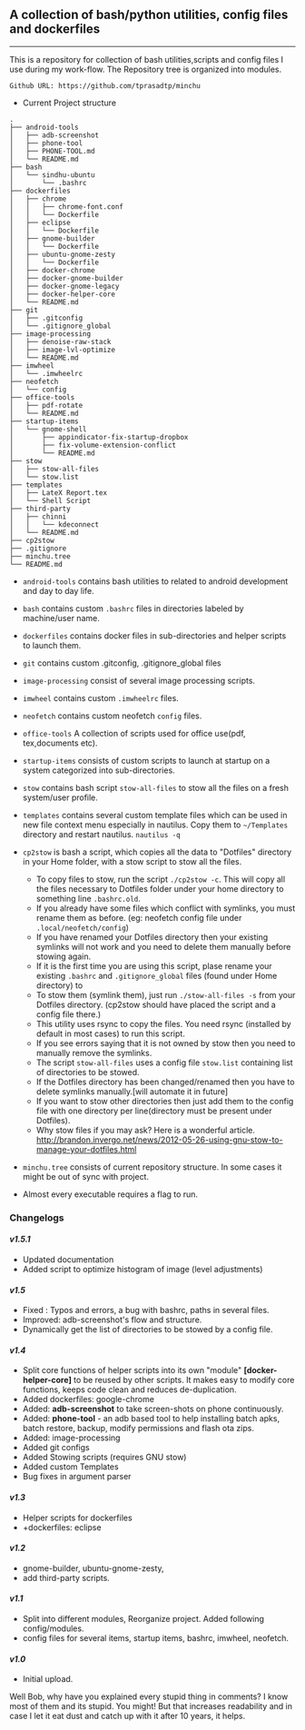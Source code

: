 ## A collection of bash/python utilities, config files and dockerfiles
---
This is a repository for collection of bash utilities,scripts and config files I use during my work-flow.
The Repository tree is organized into modules.

` Github URL: https://github.com/tprasadtp/minchu `

* Current Project structure
```
.
├── android-tools
│   ├── adb-screenshot
│   ├── phone-tool
│   ├── PHONE-TOOL.md
│   └── README.md
├── bash
│   └── sindhu-ubuntu
│       └── .bashrc
├── dockerfiles
│   ├── chrome
│   │   ├── chrome-font.conf
│   │   └── Dockerfile
│   ├── eclipse
│   │   └── Dockerfile
│   ├── gnome-builder
│   │   └── Dockerfile
│   ├── ubuntu-gnome-zesty
│   │   └── Dockerfile
│   ├── docker-chrome
│   ├── docker-gnome-builder
│   ├── docker-gnome-legacy
│   ├── docker-helper-core
│   └── README.md
├── git
│   ├── .gitconfig
│   └── .gitignore_global
├── image-processing
│   ├── denoise-raw-stack
│   ├── image-lvl-optimize
│   └── README.md
├── imwheel
│   └── .imwheelrc
├── neofetch
│   └── config
├── office-tools
│   ├── pdf-rotate
│   └── README.md
├── startup-items
│   └── gnome-shell
│       ├── appindicator-fix-startup-dropbox
│       ├── fix-volume-extension-conflict
│       └── README.md
├── stow
│   ├── stow-all-files
│   └── stow.list
├── templates
│   ├── LateX Report.tex
│   └── Shell Script
├── third-party
│   ├── chinni
│   │   └── kdeconnect
│   └── README.md
├── cp2stow
├── .gitignore
├── minchu.tree
└── README.md
```
* `android-tools` contains bash utilities to related to android development and day to day life.
* `bash` contains custom `.bashrc` files in directories labeled by machine/user name.
* `dockerfiles` contains docker files in sub-directories and helper scripts to launch them.
* `git` contains custom .gitconfig, .gitignore_global files
* `image-processing` consist of several image processing scripts.
* `imwheel` contains custom `.imwheelrc` files.
* `neofetch` contains custom neofetch `config` files.
* `office-tools` A collection of scripts used for office use(pdf, tex,documents etc).
* `startup-items` consists of custom scripts to launch at startup on a system categorized into sub-directories.
* `stow` contains bash script `stow-all-files` to stow all the files on a fresh system/user profile.
* `templates` contains several custom template files which can be used in new file context menu especially in nautilus.
Copy them to `~/Templates` directory and restart nautilus. `nautilus -q`
* `cp2stow` is bash a script, which copies all the data to "Dotfiles" directory in your Home folder, with a stow script to stow all the files.
  + To copy files to stow, run the script `./cp2stow -c`. This will copy all the files necessary to Dotfiles folder under your home directory to something line `.bashrc.old`.
  + If you already have some files which conflict with symlinks, you must rename them as before. (eg: neofetch config file under `.local/neofetch/config`)
  + If you have renamed your Dotfiles directory then your existing symlinks will not work and you need to delete them manually before stowing again.
  + If it is the first time you are using this script, plase rename your existing `.bashrc` and `.gitignore_global`  files (found under Home directory) to
  + To stow them (symlink them), just run `./stow-all-files -s` from your Dotfiles directory. (cp2stow should have placed the script and a config file there.)
  + This utility uses rsync to copy the files. You need rsync (installed by default in most cases) to run this script.
  + If you see errors saying that it is not owned by stow then you need to manually remove the symlinks.
  + The script `stow-all-files` uses a config file `stow.list` containing list of directories to be stowed.
  + If the Dotfiles directory has been changed/renamed then you have to delete symlinks manually.[will automate it in future]
  + If you want to stow other directories then just add them to the config file with one directory per line(directory must be present under Dotfiles).
  + Why stow files if you may ask? Here is a wonderful article. http://brandon.invergo.net/news/2012-05-26-using-gnu-stow-to-manage-your-dotfiles.html

* `minchu.tree` consists of current repository structure. In some cases it might be out of sync with project.
* Almost every executable requires a flag to run.

### Changelogs

#### _v1.5.1_
* Updated documentation
* Added script to optimize histogram of image (level adjustments)

#### _v1.5_
* Fixed : Typos and errors, a bug with bashrc, paths in several files.
* Improved: adb-screenshot's flow and structure.
* Dynamically get the list of directories to be stowed by a config file.

#### _v1.4_
* Split core functions of helper scripts into its own "module" **[docker-helper-core]** to be reused by other scripts. It makes easy to modify core functions, keeps code clean and reduces de-duplication.
* Added dockerfiles: google-chrome
* Added: **adb-screenshot** to take screen-shots on phone continuously.
* Added: **phone-tool** - an adb based tool to help installing batch apks, batch restore, backup, modify permissions and flash ota zips.
* Added: image-processing
* Added git configs
* Added Stowing scripts (requires GNU stow)
* Added custom Templates
* Bug fixes in argument parser

#### _v1.3_
* Helper scripts for dockerfiles
* +dockerfiles: eclipse

#### _v1.2_
* gnome-builder, ubuntu-gnome-zesty,
* add third-party scripts.

#### _v1.1_
* Split into different modules, Reorganize project.  Added following config/modules.
* config files for several items, startup items, bashrc, imwheel, neofetch.

#### _v1.0_
* Initial upload.

Well Bob, why have you explained every stupid thing in comments? I know most of them and its stupid.
You might! But that increases readability and in case I let it eat dust and catch up with it after 10 years, it helps.
